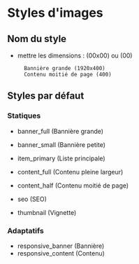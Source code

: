 # Styles d'images

## Nom du style

* mettre les dimensions : (00x00) ou (00)

        Bannière grande (1920x400)
        Contenu moitié de page (400)

## Styles par défaut

### Statiques 

* banner_full (Bannière grande)
* banner_small (Bannière petite)

* item_primary (Liste principale)

* content_full (Contenu pleine largeur)
* content_half (Contenu moitié de page)

* seo (SEO)
* thumbnail (Vignette) 

### Adaptatifs

* responsive_banner (Bannière)
* responsive_content (Contenu)